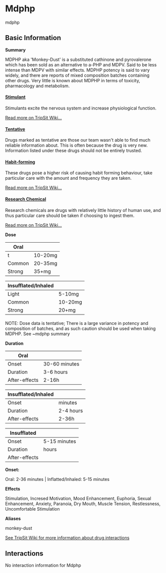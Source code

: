 # Mdphp

mdphp

## Basic Information

**Summary**

MDPHP aka 'Monkey-Dust' is a substituted cathinone and pyrovalerone which has been sold as an alternative to a-PHP and MDPV. Said to be less intense than MDPV with similar effects. MDPHP potency is said to vary widely, and there are reports of mixed composition batches containing other drugs. Very little is known about MDPHP in terms of toxicity, pharmacology and metabolism.

#### [Stimulant](/category/stimulant)

Stimulants excite the nervous system and increase physiological function.

[Read more on TripSit Wiki...](#{category.wiki})

#### [Tentative](/category/tentative)

Drugs marked as tentative are those our team wasn't able to find much reliable information about. This is often because the drug is very new. Information listed under these drugs should not be entirely trusted.

#### [Habit-forming](/category/habit-forming)

These drugs pose a higher risk of causing habit forming behaviour, take particular care with the amount and frequency they are taken.

[Read more on TripSit Wiki...](#{category.wiki})

#### [Research Chemical](/category/research-chemical)

Research chemicals are drugs with relatively little history of human use, and thus particular care should be taken if choosing to ingest them.

[Read more on TripSit Wiki...](#{category.wiki})

**Dose**

| Oral   |         |
| ------ | ------- |
| t      | 10-20mg |
| Common | 20-35mg |
| Strong | 35+mg   |

| Insufflated/Inhaled |         |
| ------------------- | ------- |
| Light               | 5-10mg  |
| Common              | 10-20mg |
| Strong              | 20+mg   |

#### 

NOTE: Dose data is tentative; There is a large variance in potency and composition of batches, and as such caution should be used when taking MDPHP. See \~mdphp summary 

**Duration**

| Oral          |               |
| ------------- | ------------- |
| Onset         | 30-60 minutes |
| Duration      | 3-6 hours     |
| After-effects | 2-16h         |

| Insufflated/Inhaled |           |
| ------------------- | --------- |
| Onset               | minutes   |
| Duration            | 2-4 hours |
| After-effects       | 2-36h     |

| Insufflated   |              |
| ------------- | ------------ |
| Onset         | 5-15 minutes |
| Duration      | hours        |
| After-effects |              |

**Onset:**

Oral: 2-36 minutes | Inflatted/Inhaled: 5-15 minutes

**Effects**

Stimulation, Incresed Motivation, Mood Enhancement, Euphoria, Sexual Enhancement, Anxiety, Paranoia, Dry Mouth, Muscle Tension, Restlessness, Uncomfortable Stimulation

**Aliases**

monkey-dust  

[See TripSit Wiki for more information about drug interactions](http://combo.tripsit.me/)

## Interactions

No interaction information for Mdphp